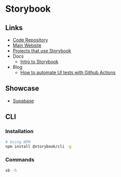 # Storybook

<!--
{Object.entries(resolveConfig(tailwindConfig).theme.colors).map(([key, value]) => (
    <ColorItem
      key={key + value}
      title={key}
      colors={typeof value === 'string' ? [value] : value}
      subtitle=""/>
  ))}
-->

## Links

- [Code Repository](https://github.com/storybookjs/storybook)
- [Main Website](https://storybook.js.org)
- [Projects that use Storybook](https://storybook.js.org/showcase/projects)
- Docs
  - [Intro to Storybook](https://storybook.js.org/tutorials/intro-to-storybook/)
- Blog
  - [How to automate UI tests with Github Actions](https://storybook.js.org/blog/how-to-automate-ui-tests-with-github-actions/)

## Showcase

- [Supabase](https://unruffled-hoover-de9320.netlify.app)

<!--
https://github.com/highlight/highlight/tree/main/packages/ui
https://github.com/ballerine-io/ballerine/tree/dev/packages/ui
-->

## CLI

### Installation

```sh
# Using NPM
npm install @storybook/cli -g
```

<!--
npx -p @storybook/cli sb
-->

### Commands

```sh
sb -h
```
